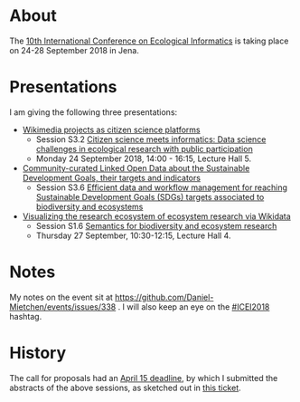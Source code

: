 # About

The [10th International Conference on Ecological Informatics](http://icei2018.uni-jena.de/) is taking place on 24-28 September 2018 in Jena.

# Presentations

I am giving the following three presentations:

* [Wikimedia projects as citizen science platforms](ICEI2018-citizen-science.md)
  - Session S3.2 [Citizen science meets informatics: Data science challenges in ecological research with public participation](https://icei2018.uni-jena.de/session/s3-2/)
  - Monday 24 September 2018, 14:00 - 16:15, Lecture Hall 5.
* [Community-curated Linked Open Data about the Sustainable Development Goals, their targets and indicators](ICEI2018-SDGs.md)
  - Session S3.6 [Efficient data and workflow management for reaching Sustainable Development Goals (SDGs) targets associated to biodiversity and ecosystems](https://icei2018.uni-jena.de/session/s3-6-sustain-development-goals-sdg/)
* [Visualizing the research ecosystem of ecosystem research via Wikidata](ICEI2018-research-ecosystem.md)
  - Session S1.6 [Semantics for biodiversity and ecosystem research](https://icei2018.uni-jena.de/session/s1-6-semantics/)
  - Thursday 27 September, 10:30-12:15, Lecture Hall 4.

# Notes

My notes on the event sit at https://github.com/Daniel-Mietchen/events/issues/338 . I will also keep an eye on the [#ICEI2018](https://twitter.com/search?f=tweets&vertical=default&q=ICEI2018) hashtag.

# History

The call for proposals had an [April 15 deadline](http://icei2018.uni-jena.de/calls/), by which I submitted the abstracts of the above sessions, as sketched out in [this ticket](https://github.com/Daniel-Mietchen/events/issues/339).

